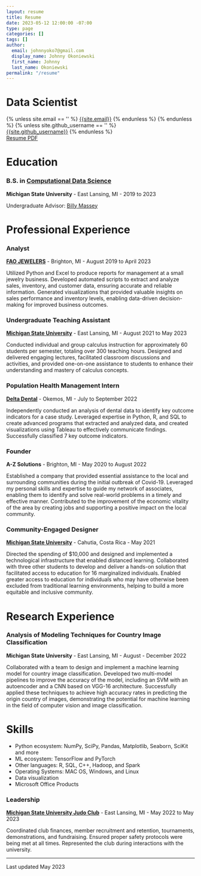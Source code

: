 ```yaml
---
layout: resume
title: Resume
date: 2023-05-12 12:00:00 -07:00
type: page
categories: []
tags: []
author:
  email: johnnyoko7@gmail.com
  display_name: Johnny Okoniewski
  first_name: Johnny
  last_name: Okoniewski
permalink: "/resume"
---
```

# Data Scientist

<div class="column is-full is-size-4">
{% unless site.email == '' %}
<a href="mailto:{{site.email}}" target="_blank" class="has-text-black"><i class="fas fa-envelope"></i> {{site.email}}</a>
{% endunless %}
<!--{% unless site.linkedin_username == '' %}-->
<!--<br />-->
<!--<a href="http://www.linkedin.com/in/{{site.linkedin_username}}" target="_blank" class="has-text-black"><i class="fab fa-linkedin"></i> {{site.linkedin_username}}</a>-->
{% endunless %}
{% unless site.github_username == '' %}
<br />
<a href="http://www.github.com/{{site.github_username}}" target="_blank" class="has-text-black"><i class="fab fa-github"></i> {{site.github_username}}</a>
{% endunless %}
<!--{% unless site.twitter_username == '' %}-->
<!--<br />-->
<!--<a href="http://www.twitter.com/{{site.twitter_username}}" target="_blank" class="has-text-black"><i class="fab fa-twitter"></i> {{site.twitter_username}}</a>-->
<!--{% endunless %}-->
<br />
<a href="/assets/John_Okoniewski_Public_Resume.pdf" target="_blank" class="has-text-black"><i class="fas fa-file-pdf"></i>   Resume PDF</a>
</div>

# Education

### B.S. in **[Computational Data Science](https://admissions.msu.edu/academics/majors-degrees-programs/computational-data-science)**

**Michigan State University** - East Lansing, MI - 2019 to 2023

Undergraduate Advisor: [Billy Massey](https://www.egr.msu.edu/people/profile/masseybi)

# Professional Experience

### Analyst

**[FAO JEWELERS](https://faojewelers.com/)** - Brighton, MI - August 2019 to April 2023

Utilized Python and Excel to produce reports for management at a small jewelry business. Developed automated scripts to extract and analyze sales, inventory, and customer data, ensuring accurate and reliable information. Generated visualizations that provided valuable insights on sales performance and inventory levels, enabling data-driven decision-making for improved business outcomes.

### Undergraduate Teaching Assistant

**[Michigan State University](https://math.msu.edu/directory/personalpage?id=111114298)** - East Lansing, MI - August 2021 to May 2023

Conducted individual and group calculus instruction for approximately 60 students per semester, totaling over 300 teaching hours. Designed and delivered engaging lectures, facilitated classroom discussions and activities, and provided one-on-one assistance to students to enhance their understanding and mastery of calculus concepts.

### Population Health Management Intern

**[Delta Dental](https://www.deltadental.com/)** - Okemos, MI - July to September 2022

Independently conducted an analysis of dental data to identify key outcome indicators for a case study. Leveraged expertise in Python, R, and SQL to create advanced programs that extracted and analyzed data, and created visualizations using Tableau to effectively communicate findings. Successfully classified 7 key outcome indicators.

### Founder

**A-Z Solutions** - Brighton, MI - May 2020 to August 2022

Established a company that provided essential assistance to the local and surrounding communities during the initial outbreak of Covid-19. Leveraged my personal skills and expertise to guide my network of associates, enabling them to identify and solve real-world problems in a timely and effective manner. Contributed to the improvement of the economic vitality of the area by creating jobs and supporting a positive impact on the local community.
### Community-Engaged Designer

**[Michigan State University](https://www.egr.msu.edu/people/profile/hinds)** - Cahutia, Costa Rica - May 2021

Directed the spending of $10,000 and designed and implemented a technological infrastructure that enabled distanced learning. Collaborated with three other students to develop and deliver a hands-on solution that facilitated access to education for 16 marginalized individuals. Enabled greater access to education for individuals who may have otherwise been excluded from traditional learning environments, helping to build a more equitable and inclusive community.

# Research Experience
### Analysis of Modeling Techniques for Country Image Classification

**Michigan State University** - East Lansing, MI - August - December 2022

Collaborated with a team to design and implement a machine learning model for country image classification. Developed two multi-model pipelines to improve the accuracy of the model, including an SVM with an autoencoder and a CNN based on VGG-16 architecture. Successfully applied these techniques to achieve high accuracy rates in predicting the origin country of images, demonstrating the potential for machine learning in the field of computer vision and image classification.

# Skills
* Python ecosystem: NumPy, SciPy, Pandas, Matplotlib, Seaborn, SciKit and more
* ML ecosystem: TensorFlow and PyTorch
* Other languages: R, SQL, C++, Hadoop, and Spark
* Operating Systems: MAC OS, Windows, and Linux
* Data visualization
* Microsoft Office Products


### Leadership

**[Michigan State University Judo Club](https://msujudoclub.com/)** - East Lansing, MI - May 2022 to May 2023

Coordinated club finances, member recruitment and retention, tournaments, demonstrations, and fundraising. Ensured proper safety protocols were being met at all times. Represented the club during interactions with the university.

<hr class="has-background-black" />

Last updated May 2023
